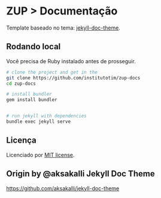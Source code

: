 # ZUP > Documentação

Template baseado no tema:
[jekyll-doc-theme](https://aksakalli.github.io/jekyll-doc-theme/).

## Rodando local

Você precisa de Ruby instalado antes de prosseguir.

```bash
# clone the project and get in the 
git clone https://github.com/institutotim/zup-docs
cd zup-docs

# install bundler
gem install bundler


# run jekyll with dependencies
bundle exec jekyll serve
```

## Licença

Licenciado por [MIT license](LICENSE).

## Origin by @aksakalli Jekyll Doc Theme

https://github.com/aksakalli/jekyll-doc-theme
